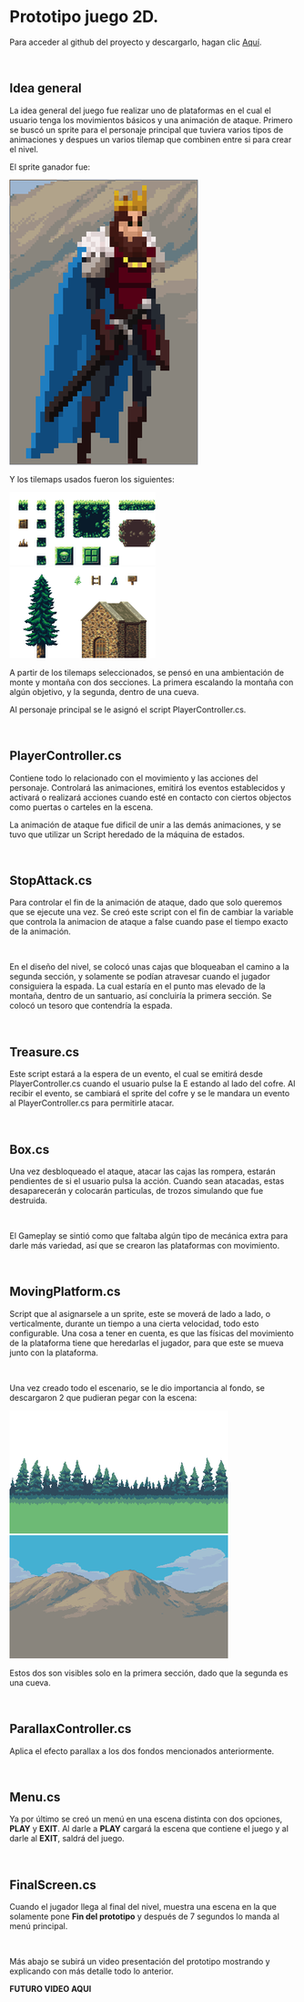 # Prototipo juego 2D.

Para acceder al github del proyecto y descargarlo, hagan clic [Aquí](https://github.com/Gandares/King-s-Adventure).

<br/>

## Idea general

La idea general del juego fue realizar uno de plataformas en el cual el usuario tenga los movimientos básicos y una animación de ataque. Primero se buscó un sprite para el personaje principal que tuviera varios tipos de animaciones y despues un varios tilemap que combinen entre si para crear el nivel.

El sprite ganador fue:

![Main Character](Resources/Character/character.png)

Y los tilemaps usados fueron los siguientes:

![Tileset](Resources/Tilemap/Tileset.png)
![Tileset](Resources/Tilemap/Props.png)

A partir de los tilemaps seleccionados, se pensó en una ambientación de monte y montaña con dos secciones. La primera escalando la montaña con algún objetivo, y la segunda, dentro de una cueva.

Al personaje principal se le asignó el script PlayerController.cs.

<br/>

## PlayerController.cs

Contiene todo lo relacionado con el movimiento y las acciones del personaje. Controlará las animaciones, emitirá los eventos establecidos y activará o realizará acciones cuando esté en contacto con ciertos objectos como puertas o carteles en la escena.

La animación de ataque fue dificil de unir a las demás animaciones, y se tuvo que utilizar un Script heredado de la máquina de estados.

<br/>

## StopAttack.cs

Para controlar el fin de la animación de ataque, dado que solo queremos que se ejecute una vez. Se creó este script con el fin de cambiar la variable que controla la animacion de ataque a false cuando pase el tiempo exacto de la animación.

<br/>

En el diseño del nivel, se colocó unas cajas que bloqueaban el camino a la segunda sección, y solamente se podían atravesar cuando el jugador consiguiera la espada. La cual estaría en el punto mas elevado de la montaña, dentro de un santuario, así concluiría la primera sección. Se colocó un tesoro que contendría la espada.

<br/>

## Treasure.cs

Este script estará a la espera de un evento, el cual se emitirá desde PlayerController.cs cuando el usuario pulse la E estando al lado del cofre. Al recibir el evento, se cambiará el sprite del cofre y se le mandara un evento al PlayerController.cs para permitirle atacar.

<br/>

## Box.cs

Una vez desbloqueado el ataque, atacar las cajas las rompera, estarán pendientes de si el usuario pulsa la acción. Cuando sean atacadas, estas desaparecerán y colocarán particulas, de trozos simulando que fue destruida.

<br/>

El Gameplay se sintió como que faltaba algún tipo de mecánica extra para darle más variedad, así que se crearon las plataformas con movimiento.

<br/>

## MovingPlatform.cs

Script que al asignarsele a un sprite, este se moverá de lado a lado, o verticalmente, durante un tiempo a una cierta velocidad, todo esto configurable. Una cosa a tener en cuenta, es que las físicas del movimiento de la plataforma tiene que heredarlas el jugador, para que este se mueva junto con la plataforma.

<br/>

Una vez creado todo el escenario, se le dio importancia al fondo, se descargaron 2 que pudieran pegar con la escena:

![Bosque](Resources/Background/Middleground.png)
![Montaña](Resources/Background/Background.png)

Estos dos son visibles solo en la primera sección, dado que la segunda es una cueva.

<br/>

## ParallaxController.cs

Aplica el efecto parallax a los dos fondos mencionados anteriormente.

<br/>

## Menu.cs

Ya por último se creó un menú en una escena distinta con dos opciones, **PLAY** y **EXIT**. Al darle a **PLAY** cargará la escena que contiene el juego y al darle al **EXIT**, saldrá del juego.

<br/>

## FinalScreen.cs

Cuando el jugador llega al final del nivel, muestra una escena en la que solamente pone **Fin del prototipo** y después de 7 segundos lo manda al menú principal.

<br/>

Más abajo se subirá un video presentación del prototipo mostrando y explicando con más detalle todo lo anterior.

**FUTURO VIDEO AQUI**



 



 

